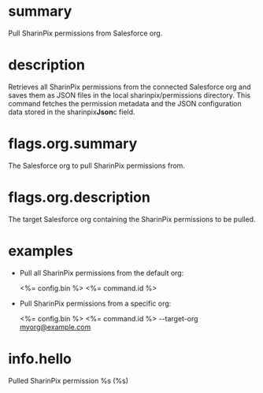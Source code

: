 # summary

Pull SharinPix permissions from Salesforce org.

# description

Retrieves all SharinPix permissions from the connected Salesforce org and saves them as JSON files in the local sharinpix/permissions directory. This command fetches the permission metadata and the JSON configuration data stored in the sharinpix**Json**c field.

# flags.org.summary

The Salesforce org to pull SharinPix permissions from.

# flags.org.description

The target Salesforce org containing the SharinPix permissions to be pulled.

# examples

- Pull all SharinPix permissions from the default org:

  <%= config.bin %> <%= command.id %>

- Pull SharinPix permissions from a specific org:

  <%= config.bin %> <%= command.id %> --target-org myorg@example.com

# info.hello

Pulled SharinPix permission %s (%s)
